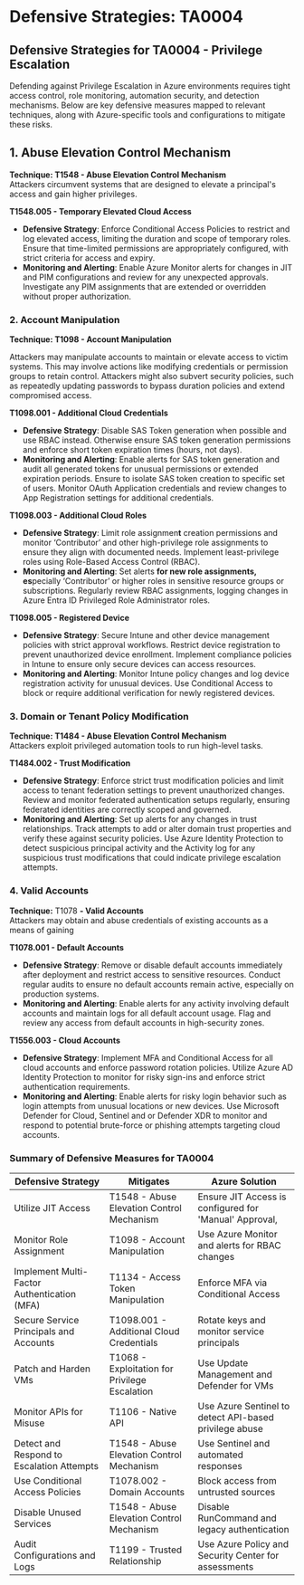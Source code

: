 # Defensive Strategies: TA0004

## **Defensive Strategies for TA0004 - Privilege Escalation**

Defending against Privilege Escalation in Azure environments requires tight access control, role monitoring, automation security, and detection mechanisms. Below are key defensive measures mapped to relevant techniques, along with Azure-specific tools and configurations to mitigate these risks.

## 1. **Abuse Elevation Control Mechanism**

**Technique: T1548 - Abuse Elevation Control Mechanism**\
Attackers circumvent systems that are designed to elevate a principal's access and gain higher privileges.

**T1548.005 - Temporary Elevated Cloud Access**

* **Defensive Strategy**: Enforce Conditional Access Policies to restrict and log elevated access, limiting the duration and scope of temporary roles. Ensure that time-limited permissions are appropriately configured, with strict criteria for access and expiry.
* **Monitoring and Alerting**: Enable Azure Monitor alerts for changes in JIT and PIM configurations and review for any unexpected approvals. Investigate any PIM assignments that are extended or overridden without proper authorization.

### 2. **Account Manipulation**

**Technique: T1098 - Account Manipulation**

Attackers may manipulate accounts to maintain or elevate access to victim systems. This may involve actions like modifying credentials or permission groups to retain control. Attackers might also subvert security policies, such as repeatedly updating passwords to bypass duration policies and extend compromised access.

**T1098.001 - Additional Cloud Credentials**

* **Defensive Strategy**: Disable SAS Token generation when possible and use RBAC instead. Otherwise ensure SAS token generation permissions and enforce short token expiration times (hours, not days).&#x20;
* **Monitoring and Alerting**: Enable alerts for SAS token generation and audit all generated tokens for unusual permissions or extended expiration periods. Ensure to isolate SAS token creation to specific set of users. Monitor OAuth Application credentials and review changes to App Registration settings for additional credentials.

**T1098.003 - Additional Cloud Roles**

* **Defensive Strategy**: Limit role assignmen**t** creation permissions and monitor ‘Contributor’ and other high-privilege role assignments to ensure they align with documented needs. Implement least-privilege roles using Role-Based Access Control (RBAC).
* **Monitoring and Alerting**: Set alerts **for new role assignments, es**pecially ‘Contributor’ or higher roles in sensitive resource groups or subscriptions. Regularly review RBAC assignments, logging changes in Azure Entra ID Privileged Role Administrator roles.

**T1098.005 - Registered Device**

* **Defensive Strategy**: Secure Intune and other device management policies with strict approval workflows. Restrict device registration to prevent unauthorized device enrollment. Implement compliance policies in Intune to ensure only secure devices can access resources.
* **Monitoring and Alerting**: Monitor Intune policy changes and log device registration activity for unusual devices. Use Conditional Access to block or require additional verification for newly registered devices.

### 3. **Domain or Tenant Policy Modification**

**Technique: T1484 - Abuse Elevation Control Mechanism**\
Attackers exploit privileged automation tools to run high-level tasks.

**T1484.002 - Trust Modification**

* **Defensive Strategy**: Enforce strict trust modification policies and limit access to tenant federation settings to prevent unauthorized changes. Review and monitor federated authentication setups regularly, ensuring federated identities are correctly scoped and governed.
* **Monitoring and Alerting**: Set up alerts for any changes in trust relationships. Track attempts to add or alter domain trust properties and verify these against security policies. Use Azure Identity Protection to detect suspicious principal activity and the Activity log for any suspicious trust modifications that could indicate privilege escalation attempts.

### 4. **Valid Accounts**

**Technique:** T1078 **- Valid Accounts**\
Attackers may obtain and abuse credentials of existing accounts as a means of gaining

**T1078.001 - Default Accounts**

* **Defensive Strategy**: Remove or disable default accounts immediately after deployment and restrict access to sensitive resources. Conduct regular audits to ensure no default accounts remain active, especially on production systems.
* **Monitoring and Alerting**: Enable alerts for any activity involving default accounts and maintain logs for all default account usage. Flag and review any access from default accounts in high-security zones.

**T1556.003 - Cloud Accounts**

* **Defensive Strategy**: Implement MFA and Conditional Access for all cloud accounts and enforce password rotation policies. Utilize Azure AD Identity Protection to monitor for risky sign-ins and enforce strict authentication requirements.
* **Monitoring and Alerting**: Enable alerts for risky login behavior such as login attempts from unusual locations or new devices. Use Microsoft Defender for Cloud, Sentinel and or Defender XDR to monitor and respond to potential brute-force or phishing attempts targeting cloud accounts.

### **Summary of Defensive Measures for TA0004**

| **Defensive Strategy**                      | **Mitigates**                                 | **Azure Solution**                                     |
| ------------------------------------------- | --------------------------------------------- | ------------------------------------------------------ |
| Utilize JIT Access                          | T1548 - Abuse Elevation Control Mechanism     | Ensure JIT Access is configured for 'Manual' Approval, |
| Monitor Role Assignment                     | T1098 - Account Manipulation                  | Use Azure Monitor and alerts for RBAC changes          |
| Implement Multi-Factor Authentication (MFA) | T1134 - Access Token Manipulation             | Enforce MFA via Conditional Access                     |
| Secure Service Principals and Accounts      | T1098.001 - Additional Cloud Credentials      | Rotate keys and monitor service principals             |
| Patch and Harden VMs                        | T1068 - Exploitation for Privilege Escalation | Use Update Management and Defender for VMs             |
| Monitor APIs for Misuse                     | T1106 - Native API                            | Use Azure Sentinel to detect API-based privilege abuse |
| Detect and Respond to Escalation Attempts   | T1548 - Abuse Elevation Control Mechanism     | Use Sentinel and automated responses                   |
| Use Conditional Access Policies             | T1078.002 - Domain Accounts                   | Block access from untrusted sources                    |
| Disable Unused Services                     | T1548 - Abuse Elevation Control Mechanism     | Disable RunCommand and legacy authentication           |
| Audit Configurations and Logs               | T1199 - Trusted Relationship                  | Use Azure Policy and Security Center for assessments   |
